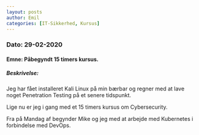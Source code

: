 ```yaml
---
layout: posts
author: Emil
categories: [IT-Sikkerhed, Kursus]
---
```

<h3>Dato: 29-02-2020</h3>

<h4>Emne: Påbegyndt 15 timers kursus.</h4>

<h5>Beskrivelse:</h5>

Jeg har fået installeret Kali Linux på min bærbar og regner med at lave noget Penetration Testing på et senere tidspunkt.

Lige nu er jeg i gang med et 15 timers kursus om Cybersecurity.

Fra på Mandag af begynder Mike og jeg med at arbejde med Kubernetes i forbindelse med DevOps.

